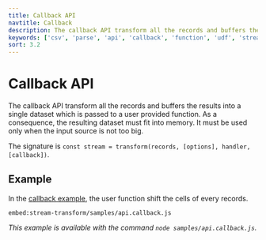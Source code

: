```yaml
---
title: Callback API
navtitle: Callback
description: The callback API transform all the records and buffers the results into a single dataset which is passed to a user provided function.
keywords: ['csv', 'parse', 'api', 'callback', 'function', 'udf', 'stream']
sort: 3.2
---
```


# Callback API

The callback API transform all the records and buffers the results into a single dataset which is passed to a user provided function. As a consequence, the resulting dataset must fit into memory. It must be used only when the input source is not too big.

The signature is `const stream = transform(records, [options], handler, [callback])`.

## Example

In the [callback example](https://github.com/adaltas/node-csv/blob/master/packages/stream-transform/samples/api.callback.js), the user function shift the cells of every records.

`embed:stream-transform/samples/api.callback.js`

_This example is available with the command `node samples/api.callback.js`._
